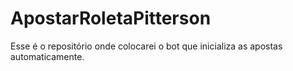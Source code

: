 # ApostarRoletaPitterson
 Esse é o repositório onde colocarei o bot que inicializa as apostas automaticamente.
